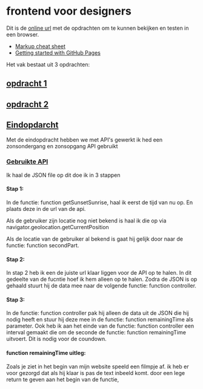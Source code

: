 # frontend voor designers

Dit is de [online url](https://x-track.github.io/frontendvoordesigners/) met de opdrachten om te kunnen bekijken en testen in een browser.

- [Markup cheat sheet](https://github.com/adam-p/markdown-here/wiki/Markdown-Cheatsheet)
- [Getting started with GitHub Pages](https://guides.github.com/features/pages/)

Het vak bestaat uit 3 opdrachten:

## [opdracht 1](https://x-track.github.io/frontendvoordesigners/opdracht1)

## [opdracht 2](https://x-track.github.io/frontendvoordesigners/opdracht2)

## [Eindopdarcht](https://x-track.github.io/frontendvoordesigners/eindopdracht)


Met de eindopdracht hebben we met API's gewerkt ik hed een zonsondergang en zonsopgang API gebruikt

### [Gebruikte API](https://sunrise-sunset.org/api)

Ik haal de JSON file op dit doe ik in 3 stappen

#### Stap 1:
In de functie: function getSunsetSunrise,
haal ik eerst de tijd van nu op. En plaats deze in de url van de api.

Als de gebruiker zijn locatie nog niet bekend is haal ik die op via
navigator.geolocation.getCurrentPosition

Als de locatie van de gebruiker al bekend is gaat hij gelijk door naar de functie: function secondPart.

#### Stap 2:
In stap 2 heb ik een de juiste url klaar liggen voor de API op te halen. In dit gedeelte van de fucntie hoef ik hem alleen op te halen. Zodra de JSON is op gehaald stuurt hij de data mee naar de volgende functie: function controller.

#### Stap 3:
In de functie: function controller pak hij alleen de data uit de JSON die hij nodig heeft en stuur hij deze mee in de functie: function remainingTime als parameter. Ook heb ik aan het einde van de functie: function controller een interval gemaakt die om de seconde de functie: function remainingTime uitvoert. Dit is nodig voor de coundown.




#### function remainingTime uitleg:
Zoals je ziet in het begin van mijn website speeld een filmpje af. ik heb er voor gezorgd dat als hij klaar is pas de text inbeeld komt. door een lege return te geven aan het begin van de functie,

